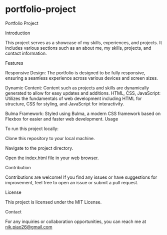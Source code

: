 # portfolio-project

Portfolio Project

Introduction

This project serves as a showcase of my skills, experiences, and projects. It includes various sections such as an about me, my skills, projects, and contact information.

Features

Responsive Design: The portfolio is designed to be fully responsive, ensuring a seamless experience across various devices and screen sizes.

Dynamic Content: Content such as projects and skills are dynamically generated to allow for easy updates and additions.
HTML, CSS, JavaScript: Utilizes the fundamentals of web development including HTML for structure, CSS for styling, and JavaScript for interactivity.

Bulma Framework: Styled using Bulma, a modern CSS framework based on Flexbox for easier and faster web development.
Usage

To run this project locally:

Clone this repository to your local machine.

Navigate to the project directory.

Open the index.html file in your web browser.

Contribution

Contributions are welcome! If you find any issues or have suggestions for improvement, feel free to open an issue or submit a pull request.

License

This project is licensed under the MIT License.

Contact

For any inquiries or collaboration opportunities, you can reach me at nik.piao26@gmail.com